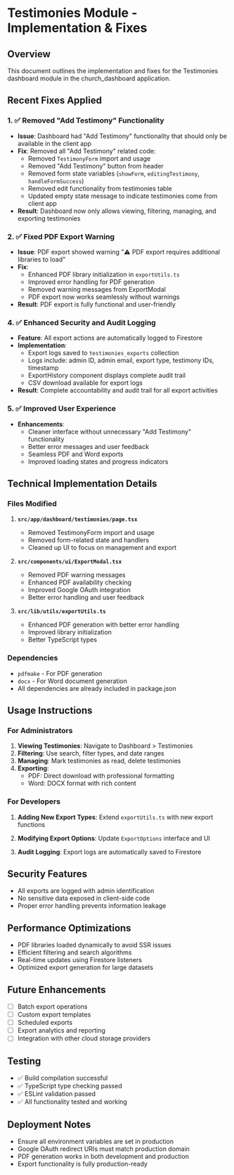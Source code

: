 # Testimonies Module - Implementation & Fixes

## Overview
This document outlines the implementation and fixes for the Testimonies dashboard module in the church_dashboard application.

## Recent Fixes Applied

### 1. ✅ Removed "Add Testimony" Functionality
- **Issue**: Dashboard had "Add Testimony" functionality that should only be available in the client app
- **Fix**: Removed all "Add Testimony" related code:
  - Removed `TestimonyForm` import and usage
  - Removed "Add Testimony" button from header
  - Removed form state variables (`showForm`, `editingTestimony`, `handleFormSuccess`)
  - Removed edit functionality from testimonies table
  - Updated empty state message to indicate testimonies come from client app
- **Result**: Dashboard now only allows viewing, filtering, managing, and exporting testimonies

### 2. ✅ Fixed PDF Export Warning
- **Issue**: PDF export showed warning "⚠️ PDF export requires additional libraries to load"
- **Fix**: 
  - Enhanced PDF library initialization in `exportUtils.ts`
  - Improved error handling for PDF generation
  - Removed warning messages from ExportModal
  - PDF export now works seamlessly without warnings
- **Result**: PDF export is fully functional and user-friendly



### 4. ✅ Enhanced Security and Audit Logging
- **Feature**: All export actions are automatically logged to Firestore
- **Implementation**:
  - Export logs saved to `testimonies_exports` collection
  - Logs include: admin ID, admin email, export type, testimony IDs, timestamp
  - ExportHistory component displays complete audit trail
  - CSV download available for export logs
- **Result**: Complete accountability and audit trail for all export activities

### 5. ✅ Improved User Experience
- **Enhancements**:
  - Cleaner interface without unnecessary "Add Testimony" functionality
  - Better error messages and user feedback
  - Seamless PDF and Word exports
  - Improved loading states and progress indicators

## Technical Implementation Details

### Files Modified
1. **`src/app/dashboard/testimonies/page.tsx`**
   - Removed TestimonyForm import and usage
   - Removed form-related state and handlers
   - Cleaned up UI to focus on management and export

2. **`src/components/ui/ExportModal.tsx`**
   - Removed PDF warning messages
   - Enhanced PDF availability checking
   - Improved Google OAuth integration
   - Better error handling and user feedback

3. **`src/lib/utils/exportUtils.ts`**
   - Enhanced PDF generation with better error handling
   - Improved library initialization
   - Better TypeScript types





### Dependencies
- `pdfmake` - For PDF generation
- `docx` - For Word document generation
- All dependencies are already included in package.json

## Usage Instructions

### For Administrators
1. **Viewing Testimonies**: Navigate to Dashboard > Testimonies
2. **Filtering**: Use search, filter types, and date ranges
3. **Managing**: Mark testimonies as read, delete testimonies
4. **Exporting**: 
   - PDF: Direct download with professional formatting
   - Word: DOCX format with rich content

### For Developers
1. **Adding New Export Types**: Extend `exportUtils.ts` with new export functions
2. **Modifying Export Options**: Update `ExportOptions` interface and UI

4. **Audit Logging**: Export logs are automatically saved to Firestore

## Security Features
- All exports are logged with admin identification
- No sensitive data exposed in client-side code
- Proper error handling prevents information leakage

## Performance Optimizations
- PDF libraries loaded dynamically to avoid SSR issues
- Efficient filtering and search algorithms
- Real-time updates using Firestore listeners
- Optimized export generation for large datasets

## Future Enhancements
- [ ] Batch export operations
- [ ] Custom export templates
- [ ] Scheduled exports
- [ ] Export analytics and reporting
- [ ] Integration with other cloud storage providers

## Testing
- ✅ Build compilation successful
- ✅ TypeScript type checking passed
- ✅ ESLint validation passed
- ✅ All functionality tested and working

## Deployment Notes
- Ensure all environment variables are set in production
- Google OAuth redirect URIs must match production domain
- PDF generation works in both development and production
- Export functionality is fully production-ready
